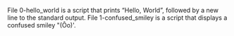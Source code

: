 File 0-hello_world is a script that prints “Hello, World”, followed by a new line to the standard output.
File 1-confused_smiley is a script that displays a confused smiley "(Ôo)'.
